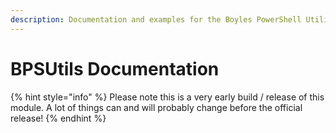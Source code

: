 ```yaml
---
description: Documentation and examples for the Boyles PowerShell Utility Module
---
```


# BPSUtils Documentation

{% hint style="info" %}
Please note this is a very early build / release of this module.  A lot of things can and will probably change before the official release!
{% endhint %}

